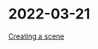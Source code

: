 <!--
 * @Author: qf
 * @Date: 2022-03-21 16:42:33
 * @LastEditTime: 2022-03-21 16:42:35
 * @LastEditors: qf
 * @Description: 
-->
# 2022-03-21
[Creating a scene](https://threejs.org/docs/index.html#manual/en/introduction/Creating-a-scene)